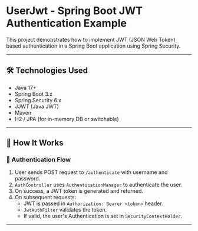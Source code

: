# UserJwt - Spring Boot JWT Authentication Example

This project demonstrates how to implement JWT (JSON Web Token) based authentication in a Spring Boot application using Spring Security.

---
## 🛠 Technologies Used

- Java 17+
- Spring Boot 3.x
- Spring Security 6.x
- JJWT (Java JWT)
- Maven
- H2 / JPA (for in-memory DB or switchable)

---

## 🚀 How It Works

### 🔑 Authentication Flow

1. User sends POST request to `/authenticate` with username and password.
2. `AuthController` uses `AuthenticationManager` to authenticate the user.
3. On success, a JWT token is generated and returned.
4. On subsequent requests:
   - JWT is passed in `Authorization: Bearer <token>` header.
   - `JwtAuthFilter` validates the token.
   - If valid, the user's Authentication is set in `SecurityContextHolder`.

---
